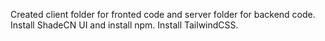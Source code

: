 Created client folder for fronted code and server folder for backend code.
Install ShadeCN UI and install npm.
Install TailwindCSS.